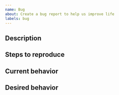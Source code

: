 ```yaml
---
name: Bug
about: Create a bug report to help us improve life
labels: bug
---
```


## Description
<!-- A clear and concise description of what the bug is. -->

## Steps to reproduce
<!-- Steps to reproduce the behavior:
1. Run ...
2. ...
3. ... -->

## Current behavior
<!-- What happens actually so you think this is a bug. -->

## Desired behavior
<!--
A clear and concise description of what you expected to happen.

**Screenshots**
If applicable, add screenshots to help explain your problem.
-->

